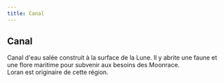 ```yaml
---
title: Canal
---
```


Canal
-----

Canal d'eau salée construit à la surface de la Lune. Il y abrite une faune et une flore maritime pour subvenir aux besoins des Moonrace.  
Loran est originaire de cette région.

